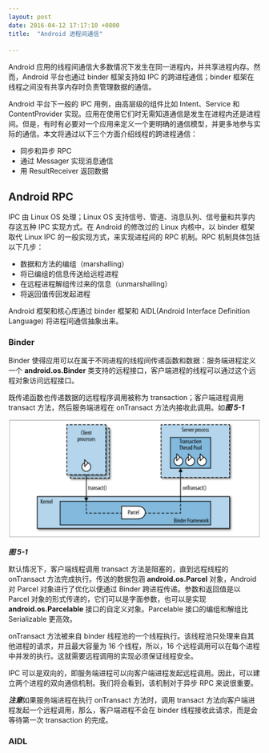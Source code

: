 ```yaml
---
layout: post
date: 2016-04-12 17:17:10 +0800
title:  "Android 进程间通信"

---
```


Android 应用的线程间通信大多数情况下发生在同一进程内，并共享进程内存。然而，Android 平台也通过 binder 框架支持如 IPC 的跨进程通信；binder 框架在线程之间没有共享内存时负责管理数据的通信。

Android 平台下一般的 IPC 用例，由高层级的组件比如 Intent、Service 和 ContentProvider 实现。应用在使用它们时无需知道通信是发生在进程内还是进程间。但是，有时有必要对一个应用来定义一个更明确的通信模型，并更多地参与实际的通信。本文将通过以下三个方面介绍线程的跨进程通信：

* 同步和异步 RPC
* 通过 Messager 实现消息通信
* 用 ResultReceiver 返回数据

## Android RPC

IPC 由 Linux OS 处理；Linux OS 支持信号、管道、消息队列、信号量和共享内存这五种 IPC 实现方式。在 Android 的修改过的 Linux 内核中，以 binder 框架取代 Linux IPC 的一般实现方式，来实现进程间的 RPC 机制。RPC 机制具体包括以下几步：

* 数据和方法的编组（marshalling）
* 将已编组的信息传送给远程进程
* 在远程进程解组传过来的信息（unmarshalling）
* 将返回值传回发起进程

Android 框架和核心库通过 binder 框架和 AIDL(Android Interface Definition Language) 将进程间通信抽象出来。

### Binder

Binder 使得应用可以在属于不同进程的线程间传递函数和数据：服务端进程定义一个 **android.os.Binder** 类支持的远程接口，客户端进程的线程可以通过这个远程对象访问远程接口。

既传递函数也传递数据的远程程序调用被称为 transaction；客户端进程调用 transact 方法，然后服务端进程在 onTransact 方法内接收此调用。如***图 5-1***

![图 5-1](/resources/images/figure-5-1.png)

***图 5-1***

默认情况下，客户端线程调用 transact 方法是阻塞的，直到远程线程的 onTransact 方法完成执行。传送的数据包涵 **android.os.Parcel** 对象，Android 对 Parcel 对象进行了优化以便通过 Binder 跨进程传递。参数和返回值是以 Parcel 对象的形式传递的，它们可以是字面参数，也可以是实现 **android.os.Parcelable** 接口的自定义对象。Parcelable 接口的编组和解组比 Serializable 更高效。

onTransact 方法被来自 binder 线程池的一个线程执行。该线程池只处理来自其他进程的请求，并且最大容量为 16 个线程，所以，16 个远程调用可以在每个进程中并发的执行。这就需要远程调用的实现必须保证线程安全。

IPC 可以是双向的，即服务端进程可以向客户端进程发起远程调用。因此，可以建立两个进程的双向通信机制。我们将会看到，该机制对于异步 RPC 来说很重要。

***注意***如果服务端进程在执行 onTransact 方法时，调用 transact 方法向客户端进程发起一个远程调用，那么，客户端进程不会在 binder 线程接收此请求，而是会等待第一次 transaction 的完成。

### AIDL



